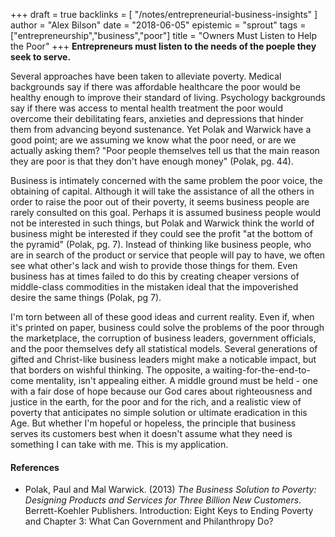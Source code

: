 +++
draft = true
backlinks = [
  "/notes/entrepreneurial-business-insights"
]
author = "Alex Bilson"
date = "2018-06-05"
epistemic = "sprout"
tags = ["entrepreneurship","business","poor"]
title = "Owners Must Listen to Help the Poor"
+++
**Entrepreneurs must listen to the needs of the poeple they seek to serve.**

Several approaches have been taken to alleviate poverty.  Medical backgrounds say if there was affordable healthcare the poor would be healthy enough to improve their standard of living.  Psychology backgrounds say if there was access to mental health treatment the poor would overcome their debilitating fears, anxieties and depressions that hinder them from advancing beyond sustenance.  Yet Polak and Warwick have a good point; are we assuming we know what the poor need, or are we actually asking them?  "Poor people themselves tell us that the main reason they are poor is that they don't have enough money" (Polak, pg. 44).

Business is intimately concerned with the same problem the poor voice, the obtaining of capital.  Although it will take the assistance of all the others in order to raise the poor out of their poverty, it seems business people are rarely consulted on this goal.  Perhaps it is assumed business people would not be interested in such things, but Polak and Warwick think the world of business might be interested if they could see the profit "at the bottom of the pyramid" (Polak, pg. 7).  Instead of thinking like business people, who are in search of the product or service that people will pay to have, we often see what other's lack and wish to provide those things for them.  Even business has at times failed to do this by creating cheaper versions of middle-class commodities in the mistaken ideal that the impoverished desire the same things (Polak, pg 7).

I'm torn between all of these good ideas and current reality.  Even if, when it's printed on paper, business could solve the problems of the poor through the marketplace, the corruption of business leaders, government officials, and the poor themselves defy all statistical models.  Several generations of gifted and Christ-like business leaders might make a noticable impact, but that borders on wishful thinking.  The opposite, a waiting-for-the-end-to-come mentality, isn't appealing either.  A middle ground must be held - one with a fair dose of hope because our God cares about righteousness and justice in the earth, for the poor and for the rich, and a realistic view of poverty that anticipates no simple solution or ultimate eradication in this Age.  But whether I'm hopeful or hopeless, the principle that business serves its customers best when it doesn't assume what they need is something I can take with me.  This is my application.

#### References

- Polak, Paul and Mal Warwick. (2013) _The Business Solution to Poverty: Designing Products and Services for Three Billion New Customers_. Berrett-Koehler Publishers. Introduction: Eight Keys to Ending Poverty and Chapter 3: What Can Government and Philanthropy Do?
